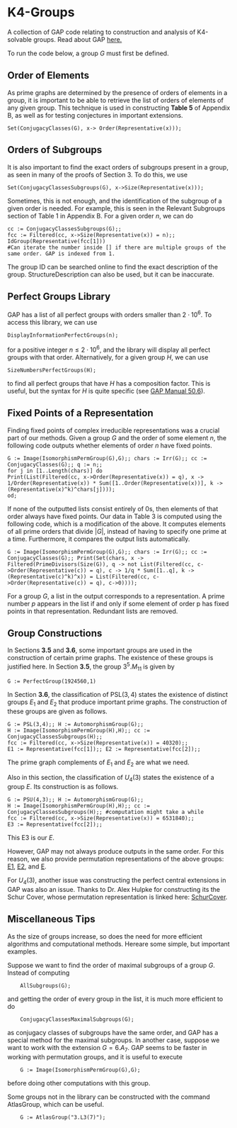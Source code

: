 # K4-Groups
A collection of GAP code relating to construction and analysis of K4-solvable groups. Read about GAP [here.](https://www.gap-system.org/)

To run the code below, a group $G$ must first be defined. 

## Order of Elements
As prime graphs are determined by the presence of orders of elements in a group, it is important to be able to retrieve the list of orders of elements of any given group.
This technique is used in constructing **Table 5** of Appendix B, as well as for testing conjectures in important extensions.

```
Set(ConjugacyClasses(G), x-> Order(Representative(x)));
```

## Orders of Subgroups
It is also important to find the exact orders of subgroups present in a group, as seen in many of the proofs of Section 3. To do this, we use

```
Set(ConjugacyClassesSubgroups(G), x->Size(Representative(x)));
```

Sometimes, this is not enough, and the identification of the subgroup of a given order is needed. For example, this is seen in the Relevant Subgroups section of Table 1 in Appendix B.
For a given order $n$, we can do
```
cc := ConjugacyClassesSubgroups(G);;
fcc := Filtered(cc, x->Size(Representative(x)) = n);;
IdGroup(Representative(fcc[1]))
#Can iterate the number inside [] if there are multiple groups of the same order. GAP is indexed from 1.
```

The group ID can be searched online to find the exact description of the group. StructureDescription can also be used, but it can be inaccurate.

## Perfect Groups Library
GAP has a list of all perfect groups with orders smaller than $2 \cdot 10^6$. To access this library, we can use
```
DisplayInformationPerfectGroups(n);
```
for a positive integer $n \leq 2 \cdot 10^6$, and the library will display all perfect groups with that order. Alternatively, for a given group $H$, we can use
```
SizeNumbersPerfectGroups(H);
```
to find all perfect groups that have $H$ has a composition factor. This is useful, but the syntax for $H$ is quite specific (see [GAP Manual 50.6](https://docs.gap-system.org/doc/ref/chap50_mj.html#X7A884ECF813C2026)).

## Fixed Points of a Representation
Finding fixed points of complex irreducible representations was a crucial part of our methods. Given a group $G$ and the order of some element $n$, the following code outputs whether elements of order $n$ have fixed points.
```
G := Image(IsomorphismPermGroup(G),G);; chars := Irr(G);; cc := ConjugacyClasses(G);; q := n;;
for j in [1..Length(chars)] do
Print(List(Filtered(cc, x->Order(Representative(x)) = q), x -> 1/Order(Representative(x)) * Sum([1..Order(Representative(x))], k -> (Representative(x)^k)^chars[j])));
od;
```
If none of the outputted lists consist entirely of 0s, then elements of that order always have fixed points.
Our data in Table 3 is computed using the following code, which is a modification of the above. It computes elements of all prime orders that divide $|G|$, instead of having to specify one prime at a time. Furthermore, it compares the output lists automatically.

```
G := Image(IsomorphismPermGroup(G),G);; chars := Irr(G);; cc := ConjugacyClasses(G);; Print(Set(chars, x -> Filtered(PrimeDivisors(Size(G)), q -> not List(Filtered(cc, c->Order(Representative(c)) = q), c -> 1/q * Sum([1..q], k -> (Representative(c)^k)^x)) = List(Filtered(cc, c->Order(Representative(c)) = q), c->0))));
```
For a group $G$, a list in the output corresponds to a representation. A prime number $p$ appears in the list if and only if some element of order p has fixed points in that representation. Redundant lists are removed.

## Group Constructions
In Sections **3.5** and **3.6**, some important groups are used in the construction of certain prime graphs. The existence of these groups is justified here.
In Section **3.5**, the group $3^5.M_{11}$ is given by
```
G := PerfectGroup(1924560,1)
```
In Section **3.6**, the classification of $\text{PSL}(3,4)$ states the existence of distinct groups $E_1$ and $E_2$ that produce important prime graphs. The construction of these groups are given as follows.
```
G := PSL(3,4);; H := AutomorphismGroup(G);;
H := Image(IsomorphismPermGroup(H),H);; cc := ConjugacyClassesSubgroups(H);;
fcc := Filtered(cc, x->Size(Representative(x)) = 40320);;
E1 := Representative(fcc[1]);; E2 := Representative(fcc[2]);;
```
The prime graph complements of $E_1$ and $E_2$ are what we need. 

Also in this section, the classification of $U_4(3)$ states the existence of a group $E$. Its construction is as follows.
```
G := PSU(4,3);; H := AutomorphismGroup(G);;
H := Image(IsomorphismPermGroup(H),H);; cc := ConjugacyClassesSubgroups(H);; #computation might take a while
fcc := Filtered(cc, x->Size(Representative(x)) = 6531840);;
E3 := Representative(fcc[2]);;
```
This E3 is our $E$. 

However, GAP may not always produce outputs in the same order. For this reason, we also provide permutation representations of the above groups: [E1](E1.g), [E2](E2.g), and [E](E.g).

For $U_4(3)$, another issue was constructing the perfect central extensions in GAP was also an issue. Thanks to Dr. Alex Hulpke for constructing its the Schur Cover, whose permutation representation is linked here: [SchurCover](coveru43.g).


## Miscellaneous Tips
As the size of groups increase, so does the need for more efficient algorithms and computational methods. Hereare some simple, but important examples. 

Suppose we want to find the order of maximal subgroups of a group $G$. Instead of computing
```
    AllSubgroups(G);
```
and getting the order of every group in the list, it is much more efficient to do
```
    ConjugacyClassesMaximalSubgroups(G);
```
as conjugacy classes of subgroups have the same order, and GAP has a special method for the maximal subgroups. In another case, suppose we want to work with the extension $G = 6.A_7$. GAP seems to be faster in working with permutation groups, and it is useful to execute
```
    G := Image(IsomorphismPermGroup(G),G);
```
before doing other computations with this group.

Some groups not in the library can be constructed with the command AtlasGroup, which can be useful.
```
    G := AtlasGroup("3.L3(7)");
```





